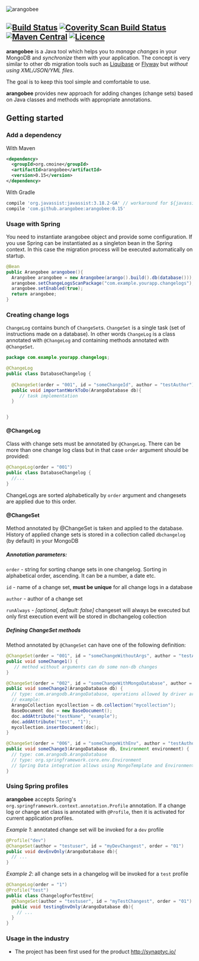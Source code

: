 ![arangobee](https://raw.githubusercontent.com/cmoine/arangobee/master/misc/arangobee_min.png)

[![Build Status](https://travis-ci.org/cmoine/arangobee.svg?branch=master)](https://travis-ci.org/cmoine/arangobee) [![Coverity Scan Build Status](https://scan.coverity.com/projects/2721/badge.svg)](https://scan.coverity.com/projects/2721) [![Maven Central](https://maven-badges.herokuapp.com/maven-central/com.github.cmoine/arangobee/badge.svg)](https://maven-badges.herokuapp.com/maven-central/com.github.cmoine/arangobee) [![Licence](https://img.shields.io/hexpm/l/plug.svg)](https://github.com/cmoine/arangobee/blob/master/LICENSE)
---


**arangobee** is a Java tool which helps you to *manage changes* in your MongoDB and *synchronize* them with your application.
The concept is very similar to other db migration tools such as [Liquibase](http://www.liquibase.org) or [Flyway](http://flywaydb.org) but *without using XML/JSON/YML files*.

The goal is to keep this tool simple and comfortable to use.


**arangobee** provides new approach for adding changes (change sets) based on Java classes and methods with appropriate annotations.

## Getting started

### Add a dependency

With Maven
```xml
<dependency>
  <groupId>org.cmoine</groupId>
  <artifactId>arangobee</artifactId>
  <version>0.15</version>
</dependency>
```
With Gradle
```groovy
compile 'org.javassist:javassist:3.18.2-GA' // workaround for ${javassist.version} placeholder issue*
compile 'com.github.arangobee:arangobee:0.15'
```

### Usage with Spring

You need to instantiate arangobee object and provide some configuration.
If you use Spring can be instantiated as a singleton bean in the Spring context. 
In this case the migration process will be executed automatically on startup.

```java
@Bean
public Arangobee arangobee(){
  Arangobee arangobee = new Arangobee(arango().build().db(database())); // arango() and database() methods are defined in your AbstractArangoConfiguration implementation
  arangobee.setChangeLogsScanPackage("com.example.yourapp.changelogs"); // the package to be scanned for changesets
  arangobee.setEnabled(true);
  return arangobee;
}
```

### Creating change logs

`ChangeLog` contains bunch of `ChangeSet`s. `ChangeSet` is a single task (set of instructions made on a database). In other words `ChangeLog` is a class annotated with `@ChangeLog` and containing methods annotated with `@ChangeSet`.

```java 
package com.example.yourapp.changelogs;

@ChangeLog
public class DatabaseChangelog {
  
  @ChangeSet(order = "001", id = "someChangeId", author = "testAuthor")
  public void importantWorkToDo(ArangoDatabase db){
     // task implementation
  }


}
```
#### @ChangeLog

Class with change sets must be annotated by `@ChangeLog`. There can be more than one change log class but in that case `order` argument should be provided:

```java
@ChangeLog(order = "001")
public class DatabaseChangelog {
  //...
}
```
ChangeLogs are sorted alphabetically by `order` argument and changesets are applied due to this order.

#### @ChangeSet

Method annotated by @ChangeSet is taken and applied to the database. History of applied change sets is stored in a collection called `dbchangelog` (by default) in your MongoDB

##### Annotation parameters:

`order` - string for sorting change sets in one changelog. Sorting in alphabetical order, ascending. It can be a number, a date etc.

`id` - name of a change set, **must be unique** for all change logs in a database

`author` - author of a change set

`runAlways` - _[optional, default: false]_ changeset will always be executed but only first execution event will be stored in dbchangelog collection

##### Defining ChangeSet methods
Method annotated by `@ChangeSet` can have one of the following definition:

```java
@ChangeSet(order = "001", id = "someChangeWithoutArgs", author = "testAuthor")
public void someChange1() {
   // method without arguments can do some non-db changes
}

@ChangeSet(order = "002", id = "someChangeWithMongoDatabase", author = "testAuthor")
public void someChange2(ArangoDatabase db) {
  // type: com.arangodb.ArangoDatabase, operations allowed by driver are possible
  // example: 
  ArangoCollection mycollection = db.collection("mycollection");
  BaseDocument doc = new BaseDocument();
  doc.addAttribute("testName", "example");
  doc.addAttribute("test", "1");
  mycollection.insertDocument(doc);
}

@ChangeSet(order = "006", id = "someChangeWithEnv", author = "testAuthor")
public void someChange3(ArangoDatabase db, Environment environment) {
  // type: com.arangodb.ArangoDatabase
  // type: org.springframework.core.env.Environment
  // Spring Data integration allows using MongoTemplate and Environment in the ChangeSet
}
```

### Using Spring profiles
     
**arangobee** accepts Spring's `org.springframework.context.annotation.Profile` annotation. If a change log or change set class is annotated  with `@Profile`, 
then it is activated for current application profiles.

_Example 1_: annotated change set will be invoked for a `dev` profile
```java
@Profile("dev")
@ChangeSet(author = "testuser", id = "myDevChangest", order = "01")
public void devEnvOnly(ArangoDatabase db){
  // ...
}
```
_Example 2_: all change sets in a changelog will be invoked for a `test` profile
```java
@ChangeLog(order = "1")
@Profile("test")
public class ChangelogForTestEnv{
  @ChangeSet(author = "testuser", id = "myTestChangest", order = "01")
  public void testingEnvOnly(ArangoDatabase db){
    // ...
  } 
}
```

### Usage in the industry

- The project has been first used for the product http://synaptyc.io/